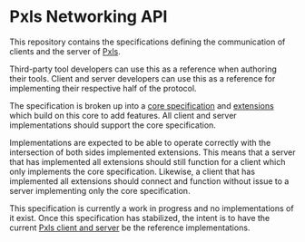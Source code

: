 Pxls Networking API
===================

This repository contains the specifications defining the communication of clients and the server of [Pxls](https://github.com/pxlsspace).

Third-party tool developers can use this as a reference when authoring their tools. 
Client and server developers can use this as a reference for implementing their respective half of the protocol.

The specification is broken up into a [core specification](./core.md) and [extensions](./extensions.md) which build on this core to add features.
All client and server implementations should support the core specification.

Implementations are expected to be able to operate correctly with the intersection of both sides implemented extensions.
This means that a server that has implemented all extensions should still function for a client which only implements the core specification.
Likewise, a client that has implemented all extensions should connect and function without issue to a server implementing only the core specification.

This specification is currently a work in progress and no implementations of it exist. Once this specification has stabilized, the intent is to have the current [Pxls client and server](https://github.com/pxlsspace/Pxls) be the reference implementations.